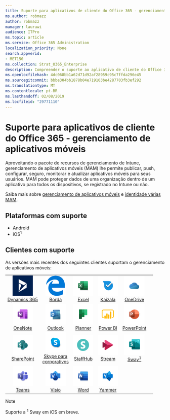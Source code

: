 ```yaml
---
title: Suporte para aplicativos de cliente do Office 365 - gerenciamento de aplicativos móveis
ms.author: robmazz
author: robmazz
manager: laurawi
audience: ITPro
ms.topic: article
ms.service: Office 365 Administration
localization_priority: None
search.appverid:
- MET150
ms.collection: Strat_O365_Enterprise
description: Compreender o suporte ao aplicativo de cliente do Office 365 para gerenciamento de aplicativos móveis
ms.openlocfilehash: 4dc068bb1a62d71d92af28959c95c7ffda296e45
ms.sourcegitcommit: bbbe304bb1878b04e719103be4287703fb3ef292
ms.translationtype: MT
ms.contentlocale: pt-BR
ms.lasthandoff: 02/08/2019
ms.locfileid: "29771110"
---
```

# <a name="office-365-client-app-support---mobile-application-management"></a>Suporte para aplicativos de cliente do Office 365 - gerenciamento de aplicativos móveis

Aproveitando o pacote de recursos de gerenciamento de Intune, gerenciamento de aplicativos móveis (MAM) lhe permite publicar, push, configurar, seguro, monitorar e atualizar aplicativos móveis para seus usuários. MAM pode proteger dados de uma organização dentro de um aplicativo para todos os dispositivos, se registrado no Intune ou não.

Saiba mais sobre [gerenciamento de aplicativos móveis](https://docs.microsoft.com/intune/mam-faq) e [identidade várias MAM](https://docs.microsoft.com/intune/app-protection-policy).

## <a name="supported-platforms"></a>Plataformas com suporte

 - Android
 - iOS<sup>1</sup>

## <a name="supported-clients"></a>Clientes com suporte

As versões mais recentes dos seguintes clientes suportam o gerenciamento de aplicativos móveis:

| | | | | | |
|:---:|:---:|:---:|:---:|:---:|:---:|
| ![Ícone de Dynamics 365](media/o365-dynamics365-64x64.png) <br> [Dynamics 365](https://dynamics.microsoft.com) | ![Ícone de borda](media/o365-edge-64x64.png) <br> [Borda](https://www.microsoft.com/windows/microsoft-edge) | ![Ícone do Excel](media/o365-excel-64x64.png) <br> [Excel](https://products.office.com/excel) | ![Ícone de Kaizala](media/o365-kaizala-64x64.png) <br> [Kaizala](https://products.office.com/en/business/microsoft-kaizala) | ![OneDrive para o ícone de negócios](media/o365-OneDrive-64x64.png) <br> [OneDrive](https://products.office.com/onedrive-for-business/online-cloud-storage)
| ![Ícone do OneNote](media/o365-OneNote-64x64.png) <br> [OneNote](https://products.office.com/onenote) | ![Ícone do Outlook](media/o365-outlook-64x64.png) <br> [Outlook](https://products.office.com/outlook) | ![Ícone de Planejador](media/o365-planner-64x64.png) <br> [Planner](https://products.office.com/business/task-management-software) | ![Ícone de PowerBI](media/o365-powerbi-64x64.png) <br> [Power BI](https://powerbi.microsoft.com) | ![Ícone do PowerPoint](media/o365-powerpoint-64x64.png) <br> [PowerPoint](https://products.office.com/powerpoint) |
| ![Ícone do SharePoint](media/o365-sharepoint-64x64.png) <br> [SharePoint](https://products.office.com/sharepoint) | ![Skype para o ícone de negócios](media/o365-skypeforbusiness-64x64.png) <br> [Skype para <br> corporativos](https://www.skype.com/business/) | ![Ícone de StaffHub](media/o365-staffhub-64x64.png) <br> [StaffHub](https://products.office.com/microsoft-staffhub/staff-scheduling-software) | ![Ícone de fluxo](media/o365-stream-64x64.png) <br> [Stream](https://stream.microsoft.com) | ![Ícone de sway](media/o365-sway-64x64.png) <br> [Sway<sup>1</sup>](https://sway.com)
| ![Ícone de equipes](media/o365-teams-64x64.png) <br> [Teams](https://products.office.com/microsoft-teams/group-chat-software) | ![Ícone do Visio](media/o365-visio-64x64.png) <br> [Visio](https://products.office.com/visio/flowchart-software) | ![Ícone do Word](media/o365-word-64x64.png) <br> [Word](https://products.office.com/word) |![Ícone do Yammer](media/o365-yammer-64x64.png) <br> [Yammer](https://products.office.com/yammer/yammer-overview)

> [!NOTE]
> Suporte a <sup>1</sup> Sway em iOS em breve.